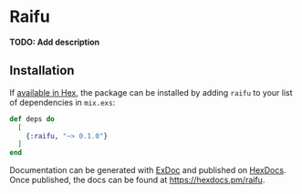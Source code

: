 # Raifu

**TODO: Add description**

## Installation

If [available in Hex](https://hex.pm/docs/publish), the package can be installed
by adding `raifu` to your list of dependencies in `mix.exs`:

```elixir
def deps do
  [
    {:raifu, "~> 0.1.0"}
  ]
end
```

Documentation can be generated with [ExDoc](https://github.com/elixir-lang/ex_doc)
and published on [HexDocs](https://hexdocs.pm). Once published, the docs can
be found at <https://hexdocs.pm/raifu>.

